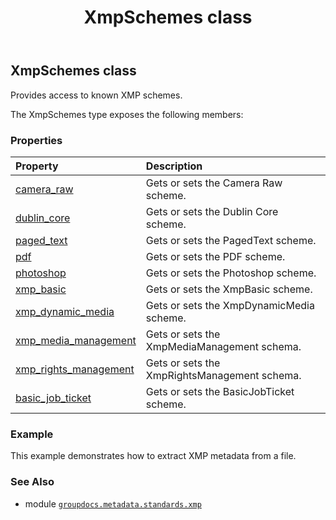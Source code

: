 ﻿---
title: XmpSchemes class
second_title: GroupDocs.Metadata for Python via .NET API References
description: 
type: docs
url: /python-net/groupdocs.metadata.standards.xmp/xmpschemes/
is_root: false
weight: 300
---

## XmpSchemes class

Provides access to known XMP schemes.



The XmpSchemes type exposes the following members:

### Properties
| Property | Description |
| :- | :- |
| [camera_raw](/metadata/python-net/groupdocs.metadata.standards.xmp/xmpschemes/camera_raw) | Gets or sets the Camera Raw scheme. |
| [dublin_core](/metadata/python-net/groupdocs.metadata.standards.xmp/xmpschemes/dublin_core) | Gets or sets the Dublin Core scheme. |
| [paged_text](/metadata/python-net/groupdocs.metadata.standards.xmp/xmpschemes/paged_text) | Gets or sets the PagedText scheme. |
| [pdf](/metadata/python-net/groupdocs.metadata.standards.xmp/xmpschemes/pdf) | Gets or sets the PDF scheme. |
| [photoshop](/metadata/python-net/groupdocs.metadata.standards.xmp/xmpschemes/photoshop) | Gets or sets the Photoshop scheme. |
| [xmp_basic](/metadata/python-net/groupdocs.metadata.standards.xmp/xmpschemes/xmp_basic) | Gets or sets the XmpBasic scheme. |
| [xmp_dynamic_media](/metadata/python-net/groupdocs.metadata.standards.xmp/xmpschemes/xmp_dynamic_media) | Gets or sets the XmpDynamicMedia scheme. |
| [xmp_media_management](/metadata/python-net/groupdocs.metadata.standards.xmp/xmpschemes/xmp_media_management) | Gets or sets the XmpMediaManagement schema. |
| [xmp_rights_management](/metadata/python-net/groupdocs.metadata.standards.xmp/xmpschemes/xmp_rights_management) | Gets or sets the XmpRightsManagement schema. |
| [basic_job_ticket](/metadata/python-net/groupdocs.metadata.standards.xmp/xmpschemes/basic_job_ticket) | Gets or sets the BasicJobTicket scheme. |



### Example 


This example demonstrates how to extract XMP metadata from a file.

### See Also
* module [`groupdocs.metadata.standards.xmp`](..)

